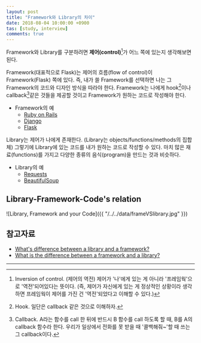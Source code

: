 ```yaml
---
layout: post
title: "Framework와 Library의 차이"
date: 2018-08-04 10:00:00 +0900
tas: [study, interview]
comments: true
---
```


Framework와 Library를 구분하려면 **제어(control)**[^1]가 어느 쪽에 있는지 생각해보면 된다.


Framework(대표적으로 Flask)는 제어의 흐름(flow of control)이 Framework(Flask) 쪽에 있다.
즉, 내가 쓸 Framework를 선택하면 나는 그 Framework의 코드와 디자인 방식을 따라야 한다.
Framework는 나에게 hook[^2]이나 callback[^3]같은 것들을 제공할 것이고 Framework가 원하는 코드로 작성해야 한다.

- Framework의 예
  * [Ruby on Rails](https://rubyonrails.org/)
  * [Django](https://www.djangoproject.com/)
  * [Flask](http://flask.pocoo.org/)


Library는 제어가 나에게 존재한다.
(Library는 objects/functions/methods의 집합체) 그렇기에 Library에 있는 코드를 내가 원하는 코드로 작성할 수 있다.
마치 많은 재료(functions)를 가지고 다양한 종류의 음식(program)을 만드는 것과 비슷하다.

- Library의 예
  * [Requests](http://docs.python-requests.org/en/master/)
  * [BeautifulSoup](https://www.crummy.com/software/BeautifulSoup/bs4/doc/)


## Library-Framework-Code's relation
![Library, Framework and your Code]({{ "/../../data/frameVSlibrary.jpg" }})


## 참고자료

- [What's difference between a library and a framework?](https://www.quora.com/Whats-the-difference-between-a-library-and-a-framework)
- [What is the difference between a framework and a library?](https://stackoverflow.com/questions/148747/what-is-the-difference-between-a-framework-and-a-library)


***
[^1]: Inversion of control. (제어의 역전) 제어가 '나'에게 있는 게 아니라 '프레임웍'으로 '역전'되어있다는 뜻이다. (즉, 제어가 자신에게 있는 게 정상적인 상황이라 생각하면 프레임웍이 제어를 가진 건 '역전'되었다고 이해할 수 있다.)
[^2]: Hook. 일단은 callback 같은 것으로 이해하자.
[^3]: Callback. A라는 함수를 call 한 뒤에 반드시 B 함수를 call 하도록 할 때, B를 A의 callback 함수라 한다. 우리가 일상에서 전화를 못 받을 때 '콜백해줘~'할 때 쓰는 그 callback이다.

